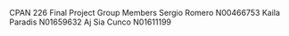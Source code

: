 CPAN 226 
Final Project
Group Members 
Sergio Romero N00466753
Kaila Paradis 	N01659632
Aj Sia Cunco N01611199

